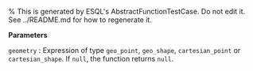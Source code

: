 % This is generated by ESQL's AbstractFunctionTestCase. Do not edit it. See ../README.md for how to regenerate it.

**Parameters**

`geometry`
:   Expression of type `geo_point`, `geo_shape`, `cartesian_point` or `cartesian_shape`. If `null`, the function returns `null`.

